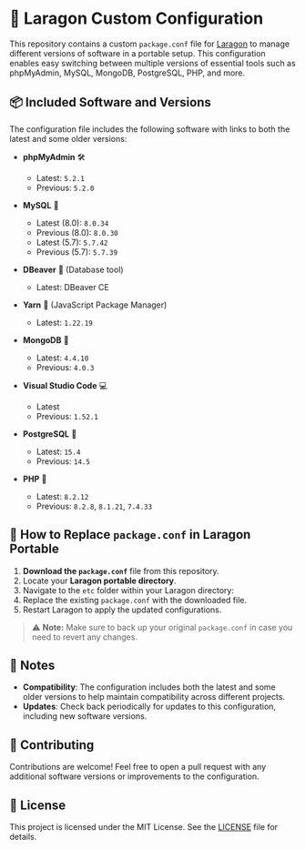 # 🚀 Laragon Custom Configuration

This repository contains a custom `package.conf` file for [Laragon](https://laragon.org/) to manage different versions of software in a portable setup. This configuration enables easy switching between multiple versions of essential tools such as phpMyAdmin, MySQL, MongoDB, PostgreSQL, PHP, and more.

## 📦 Included Software and Versions

The configuration file includes the following software with links to both the latest and some older versions:

- **phpMyAdmin** 🛠️
  - Latest: `5.2.1`
  - Previous: `5.2.0`

- **MySQL** 🐬
  - Latest (8.0): `8.0.34`
  - Previous (8.0): `8.0.30`
  - Latest (5.7): `5.7.42`
  - Previous (5.7): `5.7.39`

- **DBeaver** 🐤 (Database tool)
  - Latest: DBeaver CE

- **Yarn** 🧶 (JavaScript Package Manager)
  - Latest: `1.22.19`

- **MongoDB** 🍃
  - Latest: `4.4.10`
  - Previous: `4.0.3`

- **Visual Studio Code** 💻
  - Latest
  - Previous: `1.52.1`

- **PostgreSQL** 🐘
  - Latest: `15.4`
  - Previous: `14.5`

- **PHP** 🐘
  - Latest: `8.2.12`
  - Previous: `8.2.8`, `8.1.21`, `7.4.33`

## 🔧 How to Replace `package.conf` in Laragon Portable

1. **Download the `package.conf`** file from this repository.
2. Locate your **Laragon portable directory**.
3. Navigate to the `etc` folder within your Laragon directory:
4. Replace the existing `package.conf` with the downloaded file.
5. Restart Laragon to apply the updated configurations.

> ⚠️ **Note:** Make sure to back up your original `package.conf` in case you need to revert any changes.

## 📝 Notes

- **Compatibility**: The configuration includes both the latest and some older versions to help maintain compatibility across different projects.
- **Updates**: Check back periodically for updates to this configuration, including new software versions.

## 🤝 Contributing

Contributions are welcome! Feel free to open a pull request with any additional software versions or improvements to the configuration.

## 📄 License

This project is licensed under the MIT License. See the [LICENSE](LICENSE) file for details.
